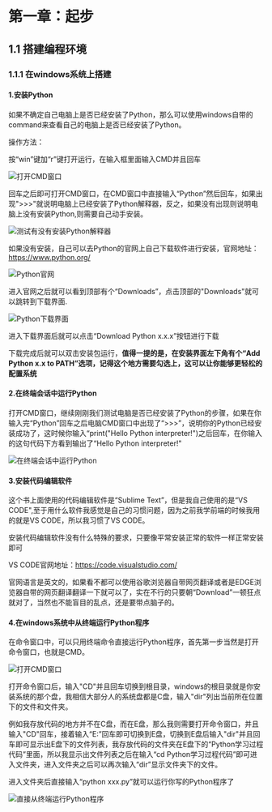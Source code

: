 # 第一章：起步
## 1.1 搭建编程环境
### 1.1.1 在windows系统上搭建
#### 1.安装Python

如果不确定自己电脑上是否已经安装了Python，那么可以使用windows自带的command来查看自己的电脑上是否已经安装了Python。

操作方法：

按“win”键加“r”键打开运行，在输入框里面输入CMD并且回车

![打开CMD窗口](/images/a-1-img/1.1.1-1.png)

回车之后即可打开CMD窗口，在CMD窗口中直接输入“Python”然后回车，如果出现">>>"就说明电脑上已经安装了Python解释器，反之，如果没有出现则说明电脑上没有安装Python,则需要自己动手安装。

![测试有没有安装Python解释器](/images/a-1-img/1.1.1-2.png)

如果没有安装，自己可以去Python的官网上自己下载软件进行安装，官网地址：https://www.python.org/

![Python官网](/images/a-1-img/1.1.1-3.png)

进入官网之后就可以看到顶部有个“Downloads”，点击顶部的"Downloads"就可以跳转到下载界面.

![Python下载界面](/images/a-1-img/1.1.1-4.png)

进入下载界面后就可以点击“Download Python x.x.x”按钮进行下载

下载完成后就可以双击安装包运行，**值得一提的是，在安装界面左下角有个“Add Python x.x to PATH”选项，记得这个地方需要勾选上，这可以让你能够更轻松的配置系统**

#### 2.在终端会话中运行Python


打开CMD窗口，继续刚刚我们测试电脑是否已经安装了Python的步骤，如果在你输入完“Python”回车之后电脑CMD窗口中出现了“>>>”，说明你的Python已经安装成功了，这时候你输入“print("Hello Python interpreter!")之后回车，在你输入的这句代码下方看到输出了“Hello Python interpreter!"

![在终端会话中运行Python](/images/a-1-img/1.1.1-5.png)

#### 3.安装代码编辑软件

这个书上面使用的代码编辑软件是“Sublime Text”，但是我自己使用的是“VS CODE",至于用什么软件我感觉是自己的习惯问题，因为之前我学前端的时候我用的就是VS CODE，所以我习惯了VS CODE。

安装代码编辑软件没有什么特殊的要求，只要像平常安装正常的软件一样正常安装即可

VS CODE官网地址：https://code.visualstudio.com/

官网语言是英文的，如果看不都可以使用谷歌浏览器自带网页翻译或者是EDGE浏览器自带的网页翻译翻译一下就可以了，实在不行的只要朝“Download”一顿狂点就对了，当然也不能盲目的乱点，还是要带点脑子的。

#### 4.在windows系统中从终端运行Python程序

在命令窗口中，可以只用终端命令直接运行Python程序，首先第一步当然是打开命令窗口，也就是CMD。

![打开CMD窗口](/images/a-1-img/1.1.1-6.png)

打开命令窗口后，输入"CD\"并且回车切换到根目录，windows的根目录就是你安装系统的那个盘，我相信大部分人的系统盘都是C盘，输入"dir"列出当前所在位置下的文件和文件夹。

例如我存放代码的地方并不在C盘，而在E盘，那么我则需要打开命令窗口，并且输入"CD\"回车，接着输入“E:”回车即可切换到E盘，切换到E盘后输入"dir"并且回车即可显示出E盘下的文件列表，我存放代码的文件夹在E盘下的“Python学习过程代码”里面，所以我显示出文件列表之后在输入“cd Python学习过程代码”即可进入文件夹，进入文件夹之后可以再次输入“dir”显示文件夹下的文件。

进入文件夹后直接输入“python xxx.py”就可以运行你写的Python程序了

![直接从终端运行Python程序](/images/a-1-img/1.1.1-7.png)

